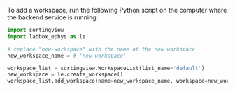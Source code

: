 [//]: # "This file was automatically generated by jinjaroot. Do not edit directly."
To add a workspace, run the following Python script on the computer where the backend service is running:

```python
import sortingview
import labbox_ephys as le

# replace "new-workspace" with the name of the new workspace
new_workspace_name = # 'new-workspace'

workspace_list = sortingview.WorkspaceList(list_name='default')
new_workspace = le.create_workspace()
workspace_list.add_workspace(name=new_workspace_name, workspace=new_workspace)
```